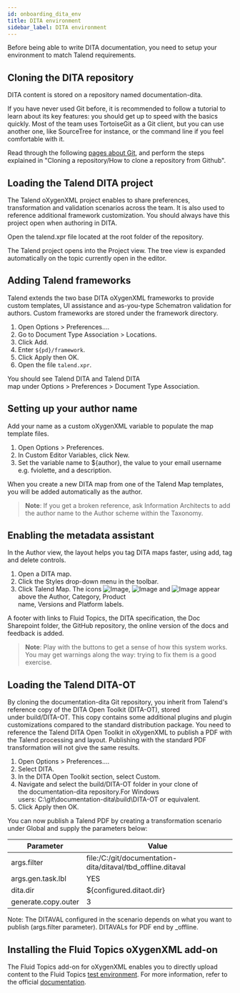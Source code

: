```yaml
---
id: onboarding_dita_env
title: DITA environment
sidebar_label: DITA environment
---
```


Before being able to write DITA documentation, you need to setup your environment to match Talend requirements.

## Cloning the DITA repository

DITA content is stored on a repository named documentation-dita.

If you have never used Git before, it is recommended to follow a tutorial to learn about its key features: you should get up to speed with the basics quickly. Most of the team uses TortoiseGit as a Git client, but you can use another one, like SourceTree for instance, or the command line if you feel comfortable with it.

Read through the following [pages about Git](https://in.talend.com/6325053), and perform the steps explained in "Cloning a repository/How to clone a repository from Github".

## Loading the Talend DITA project

The Talend oXygenXML project enables to share preferences, transformation and validation scenarios across the team. It is also used to reference additional framework customization. You should always have this project open when authoring in DITA.

Open the talend.xpr file located at the root folder of the repository.

The Talend project opens into the Project view. The tree view is expanded automatically on the topic currently open in the editor.

## Adding Talend frameworks

Talend extends the two base DITA oXygenXML frameworks to provide custom templates, UI assistance and as-you-type Schematron validation for authors. Custom frameworks are stored under the framework directory.

1. Open Options &gt; Preferences....
2. Go to Document Type Association &gt; Locations.
3. Click Add.
4. Enter `${pd}/framework`.
5. Click Apply then OK.
6. Open the file `talend.xpr`.

You should see Talend DITA and Talend DITA map under Options &gt; Preferences &gt; Document Type Association.

## Setting up your author name

Add your name as a custom oXygenXML variable to populate the map template files.

1. Open Options &gt; Preferences.
2. In Custom Editor Variables, click New.
3. Set the variable name to ${author}, the value to your email username e.g. fviolette, and a description.

When you create a new DITA map from one of the Talend Map templates, you will be added automatically as the author.

> **Note**: If you get a broken reference, ask Information Architects to add the author name to the Author scheme within the Taxonomy.

## Enabling the metadata assistant

In the Author view, the layout helps you tag DITA maps faster, using add, tag and delete controls.

1. Open a DITA map.
2. Click the Styles drop-down menu in the toolbar.
3. Click Talend Map.
The icons ![Image](https://talend.github.io/documentation-dita/images/add_12.png), ![Image](https://talend.github.io/documentation-dita/images/delete_12.png) and ![Image](https://talend.github.io/documentation-dita/images/meta.png) appear above the Author, Category, Product name, Versions and Platform labels.

A footer with links to Fluid Topics, the DITA specification, the Doc Sharepoint folder, the GitHub repository, the online version of the docs and feedback is added.

> **Note**: Play with the buttons to get a sense of how this system works. You may get warnings along the way: trying to fix them is a good exercise.

## Loading the Talend DITA-OT

By cloning the documentation-dita Git repository, you inherit from Talend's reference copy of the DITA Open Toolkit (DITA-OT), stored under build/DITA-OT. This copy contains some additional plugins and plugin customizations compared to the standard distribution package. You need to reference the Talend DITA Open Toolkit in oXygenXML to publish a PDF with the Talend processing and layout. Publishing with the standard PDF transformation will not give the same results.

1. Open Options &gt; Preferences....
2. Select DITA.
3. In the DITA Open Toolkit section, select Custom.
4. Navigate and select the build/DITA-OT folder in your clone of the documentation-dita repository.For Windows users: C:\git\documentation-dita\build\DITA-OT or equivalent.
5. Click Apply then OK.

You can now publish a Talend PDF by creating a transformation scenario under Global and supply the parameters below:

|Parameter|Value|
|-------|---------|
|args.filter|file:/C:/git/documentation-dita/ditaval/tbd_offline.ditaval|
|args.gen.task.lbl|YES|
|dita.dir|${configured.ditaot.dir}|
|generate.copy.outer|3|

Note: The DITAVAL configured in the scenario depends on what you want to publish (args.filter parameter). DITAVALs for PDF end by _offline.

## Installing the Fluid Topics oXygenXML add-on

The Fluid Topics add-on for oXygenXML enables you to directly upload content to the Fluid Topics [test environment](https://talend-rc.fluidtopics.net/). For more information, refer to the official [documentation](https://doc.antidot.net/reader/hKklVq_FN8NIao3uPW7Ryg/qwogka8gZdBQFTQ7xX13Jw).

